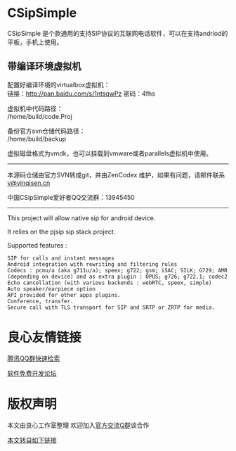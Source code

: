 # CSipSimple

CSipSimple 是个款通用的支持SIP协议的互联网电话软件，可以在支持andriod的平板，手机上使用。

## 带编译环境虚拟机

配置好编译环境的virtualbox虚拟机：  
链接：http://pan.baidu.com/s/1ntsqwPz 密码：4fhs

虚拟机中代码路径：  
/home/build/code.Proj

备份官方svn仓储代码路径：  
/home/build/backup

虚拟磁盘格式为vmdk，也可以挂载到vmware或者parallels虚拟机中使用。

---

本源码仓储由官方SVN转成git，并由ZenCodex 维护，如果有问题，请邮件联系 v@yinqisen.cn

中国CSipSimple爱好者QQ交流群：13945450

---

This project will allow native sip for android device.

It relies on the pjsip sip stack project.

Supported features :

    SIP for calls and instant messages
    Android integration with rewriting and filtering rules
    Codecs : pcmu/a (aka g711u/a); speex; g722; gsm; iSAC; SILK; G729; AMR (depending on device) and as extra plugin : OPUS; g726; g722.1; codec2
    Echo cancellation (with various backends : webRTC, speex, simple)
    Auto speaker/earpiece option
    API provided for other apps plugins.
    Conference, transfer.
    Secure call with TLS transport for SIP and SRTP or ZRTP for media. 




 # 良心友情链接

[腾讯QQ群快速检索](http://u.720life.cn/s/8cf73f7c)

[软件免费开发论坛](http://u.720life.cn/s/bbb01dc0)

# 版权声明 

本文由良心工作室整理 欢迎加入[官方交流Q群](https://u.720life.cn/s/f2316816)谈合作

[本文转自如下链接](http://u.720life.cn/g/2e71d0f0a5c601172267ba20d3a43c6ebc512e8ebb717b0b64b5c12d666017712bc240050919e50d284dc117d43360e5784fe702695a72d7a2d4bbfa2a242929)